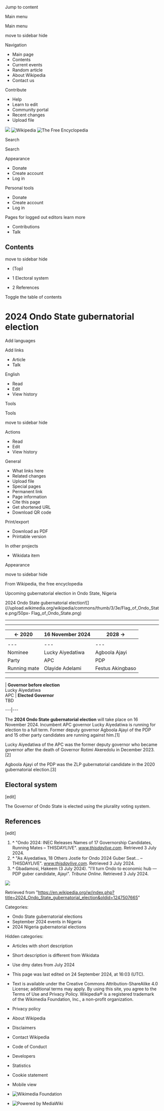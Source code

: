 Jump to content

Main menu

Main menu

move to sidebar hide

Navigation

  * Main page
  * Contents
  * Current events
  * Random article
  * About Wikipedia
  * Contact us

Contribute

  * Help
  * Learn to edit
  * Community portal
  * Recent changes
  * Upload file

![](/static/images/icons/wikipedia.png)
![Wikipedia](/static/images/mobile/copyright/wikipedia-wordmark-en.svg) ![The
Free Encyclopedia](/static/images/mobile/copyright/wikipedia-tagline-en.svg)

Search

Search

Appearance

  * Donate
  * Create account
  * Log in

Personal tools

  * Donate
  * Create account
  * Log in

Pages for logged out editors learn more

  * Contributions
  * Talk

## Contents

move to sidebar hide

  * (Top)

  * 1 Electoral system

  * 2 References

Toggle the table of contents

# 2024 Ondo State gubernatorial election

Add languages

Add links

  * Article
  * Talk

English

  * Read
  * Edit
  * View history

Tools

Tools

move to sidebar hide

Actions

  * Read
  * Edit
  * View history

General

  * What links here
  * Related changes
  * Upload file
  * Special pages
  * Permanent link
  * Page information
  * Cite this page
  * Get shortened URL
  * Download QR code

Print/export

  * Download as PDF
  * Printable version

In other projects

  * Wikidata item

Appearance

move to sidebar hide

From Wikipedia, the free encyclopedia

Upcoming gubernatorial election in Ondo State, Nigeria

2024 Ondo State gubernatorial
election![](//upload.wikimedia.org/wikipedia/commons/thumb/3/3e/Flag_of_Ondo_State.png/50px-
Flag_of_Ondo_State.png)

* * *  
  
---  
| <- 2020 | **16 November 2024** | 2028 ->  
---|---|---  
|  |  |   
---|---|---  
Nominee  | Lucky Aiyedatiwa | Agboola Ajayi |   
Party  | APC | PDP  
Running mate  | Olayide Adelami | Festus Akingbaso   
  
* * *

| **Governor before election**  
Lucky Aiyedatiwa  
APC | **Elected Governor**   
TBD  
  
---|---  
  
The **2024 Ondo State gubernatorial election** will take place on 16 November
2024. Incumbent APC governor Lucky Aiyedatiwa is running for election to a
full term. Former deputy governor Agboola Ajayi of the PDP and 15 other party
candidates are running against him.[1]

Lucky Aiyedatiwa of the APC was the former deputy governor who became governor
after the death of Governor Rotimi Akeredolu in December 2023.[2]

Agboola Ajayi of the PDP was the ZLP gubernatorial candidate in the 2020
gubernatorial election.[3]

## Electoral system

[edit]

The Governor of Ondo State is elected using the plurality voting system.

## References

[edit]

  1. **^** "Ondo 2024: INEC Releases Names of 17 Governorship Candidates, Running Mates – THISDAYLIVE". _www.thisdaylive.com_. Retrieved 3 July 2024.
  2. **^** "As Aiyedatiwa, 18 Others Jostle for Ondo 2024 Guber Seat… – THISDAYLIVE". _www.thisdaylive.com_. Retrieved 3 July 2024.
  3. **^** Gbadamosi, Hakeem (3 July 2024). "I'll turn Ondo to economic hub — PDP guber candidate, Ajayi". _Tribune Online_. Retrieved 3 July 2024.

![](https://login.wikimedia.org/wiki/Special:CentralAutoLogin/start?type=1x1)

Retrieved from
"https://en.wikipedia.org/w/index.php?title=2024_Ondo_State_gubernatorial_election&oldid=1247507665"

Categories:

  * Ondo State gubernatorial elections
  * September 2024 events in Nigeria
  * 2024 Nigeria gubernatorial elections

Hidden categories:

  * Articles with short description
  * Short description is different from Wikidata
  * Use dmy dates from July 2024

  * This page was last edited on 24 September 2024, at 16:03 (UTC).
  * Text is available under the Creative Commons Attribution-ShareAlike 4.0 License; additional terms may apply. By using this site, you agree to the Terms of Use and Privacy Policy. Wikipedia® is a registered trademark of the Wikimedia Foundation, Inc., a non-profit organization.

  * Privacy policy
  * About Wikipedia
  * Disclaimers
  * Contact Wikipedia
  * Code of Conduct
  * Developers
  * Statistics
  * Cookie statement
  * Mobile view

  * ![Wikimedia Foundation](/static/images/footer/wikimedia-button.svg)
  * ![Powered by MediaWiki](/w/resources/assets/poweredby_mediawiki.svg)


